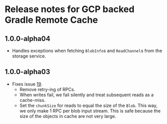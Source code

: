 # Release notes for GCP backed Gradle Remote Cache

## 1.0.0-alpha04

- Handles exceptions when fetching `BlobInfo`s and `ReadChannel`s from the storage service.

## 1.0.0-alpha03

- Fixes issue [19](https://github.com/androidx/gcp-gradle-build-cache/issues/19).
    - Remove retry-ing of RPCs.
    - When writes fail, we fail silently and treat subsequent reads as a cache-miss.
    - Set the `chunkSize` for reads to equal the size of the `Blob`.
      This way, we only make 1 RPC per blob input stream. This is safe because
      the size of the objects in cache are not very large.